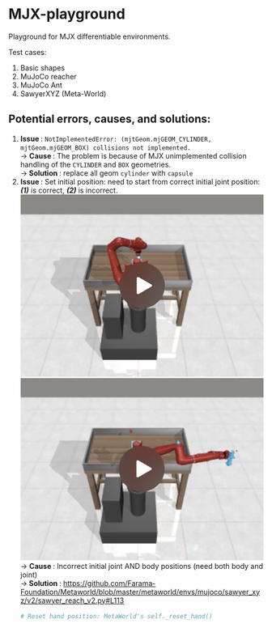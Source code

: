 # MJX-playground
Playground for MJX differentiable environments.


Test cases:
1. Basic shapes
2. MuJoCo reacher
3. MuJoCo Ant
4. SawyerXYZ (Meta-World)


## Potential errors, causes, and solutions:
1. <b> Issue </b>: `NotImplementedError: (mjtGeom.mjGEOM_CYLINDER, mjtGeom.mjGEOM_BOX) collisions not implemented.` <br>
   $\rightarrow$ <b> Cause </b>: The problem is because of MJX unimplemented collision handling of the `CYLINDER` and `BOX` geometries. <br>
   $\rightarrow$<b> Solution </b>: replace all geom `cylinder` with `capsule`
2. <b> Issue </b>: Set initial position: need to start from correct initial joint position: ***(1)*** is correct, ***(2)*** is incorrect.<br>
   ![](<figs/initial_qpos_1.png>) ![](<figs/initial_qpos_2.png>)
   $\rightarrow$ <b> Cause </b>: Incorrect initial joint AND body positions (need both body and joint) <br>
   $\rightarrow$<b> Solution </b>: https://github.com/Farama-Foundation/Metaworld/blob/master/metaworld/envs/mujoco/sawyer_xyz/v2/sawyer_reach_v2.py#L113
   ```python
   # Reset hand position: MetaWorld's self._reset_hand()
   
   ```

   
